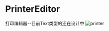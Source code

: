 # PrinterEditor
打印编辑器--目前Text类型的还在设计中
![printer](https://user-images.githubusercontent.com/46430806/157574251-92d70e37-dcaf-4b84-91ee-e4e991bc4668.png)
